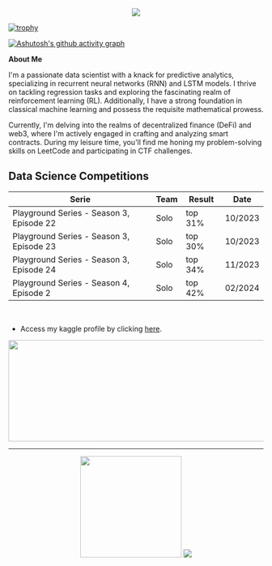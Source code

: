 <p align = 'center'><img src='https://komarev.com/ghpvc/?username=jpedrou&color=red'></p>

[![trophy](https://github-profile-trophy.vercel.app/?username=jpedrou&theme=dark_lover)](https://github.com/ryo-ma/github-profile-trophy)

[![Ashutosh's github activity graph](https://github-readme-activity-graph.vercel.app/graph?username=jpedrou&theme=xcode)](https://github.com/ashutosh00710/github-readme-activity-graph)


**About Me**

I'm a passionate data scientist with a knack for predictive analytics, specializing in recurrent neural networks (RNN) and LSTM models. I thrive on tackling regression tasks and exploring the fascinating realm of reinforcement learning (RL). Additionally, I have a strong foundation in classical machine learning and possess the requisite mathematical prowess.

Currently, I'm delving into the realms of decentralized finance (DeFi) and web3, where I'm actively engaged in crafting and analyzing smart contracts. During my leisure time, you'll find me honing my problem-solving skills on LeetCode and participating in CTF challenges.


## Data Science Competitions

| Serie | Team | Result | Date |
|-----|-----|-----| -----|
|Playground Series - Season 3, Episode 22|Solo| top 31%|10/2023|
|Playground Series - Season 3, Episode 23|Solo|top 30%|10/2023|
|Playground Series - Season 3, Episode 24|Solo|top 34%|11/2023|
|Playground Series - Season 4, Episode 2|Solo|top 42%|02/2024|

<br>

- Access my kaggle profile by clicking [here](https://www.kaggle.com/jpedrou/code).



<p align="center">
  <img width="800" height="200" src="https://streak-stats.demolab.com?user=jpedrou&theme=highcontrast&hide_border=true&border_radius=5&card_width=800&theme=dracula">
</p>

---

<p align="center">
  <img height='200' src="https://github-readme-stats.vercel.app/api?username=jpedrou&show_icons=true&theme=dracula">
  <img src="https://github-readme-stats.vercel.app/api/top-langs/?username=jpedrou&theme=dracula">
</p>
